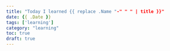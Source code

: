 ```yaml
---
title: "Today I learned {{ replace .Name "-" " " | title }}"
date: {{ .Date }}
tags: ['learning']
category: "learning"
toc: true
draft: true
---
```



